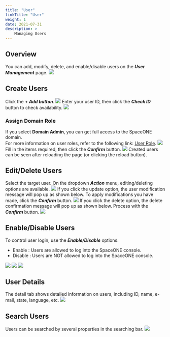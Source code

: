 ```yaml
---
title: "User"
linkTitle: "User"
weight: 1
date: 2021-07-31
description: >
    Managing Users
---
```


## Overview
You can add, modify, delete, and enable/disable users on the _**User Management**_ page.
![](/docs/guides/admin_guide/identity/user_img/user_img_01.png)

## Create Users
Click the _**+ Add button**_. 
![](/docs/guides/admin_guide/identity/user_img/user_img_02.png)
Enter your user ID, then click the _**Check ID**_ button to check availability.
![](/docs/guides/admin_guide/identity/user_img/user_img_03.png)

### Assign Domain Role
If you select **Domain Admin**, you can get full access to the SpaceONE domain.<br>
For more information on user roles, refer to the following link: [User Role](/docs/guides/advanced_topics/user_role).
![](/docs/guides/admin_guide/identity/user_img/user_img_04.png)
Fill in the items required, then click the _**Confirm**_ button.
![](/docs/guides/admin_guide/identity/user_img/user_img_05.png)
Created users can be seen after reloading the page \(or clicking the reload button\).

## Edit/Delete Users
Select the target user. On the dropdown _**Action**_ menu, editing/deleting options are available.
![](/docs/guides/admin_guide/identity/user_img/user_img_06.png)
If you click the update option, the user modification message will pop up as shown below. To apply modifications you have made, click the _**Confirm**_ button.
![](/docs/guides/admin_guide/identity/user_img/user_img_07.png)
If you click the delete option, the delete confirmation message will pop up as shown below. Process with the _**Confirm**_ button.
![](/docs/guides/admin_guide/identity/user_img/user_img_08.png)

## Enable/Disable Users
To control user login, use the _**Enable/Disable**_ options.

* Enable : Users are allowed to log into the SpaceONE console.
* Disable : Users are NOT allowed to log into the SpaceONE console. 

![](/docs/guides/admin_guide/identity/user_img/user_img_09.png)
![](/docs/guides/admin_guide/identity/user_img/user_img_10.png)
![](/docs/guides/admin_guide/identity/user_img/user_img_11.png)

## User Details
The detail tab shows detailed information on users, including ID, name, e-mail, state, language, etc.
![](/docs/guides/admin_guide/identity/user_img/user_img_12.png)

## Search Users
Users can be searched by several properties in the searching bar.
![](/docs/guides/admin_guide/identity/user_img/user_img_13.png)



